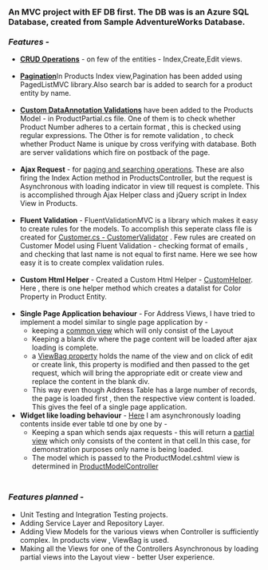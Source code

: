 ### An MVC project with EF DB first. The DB was is an Azure SQL Database, created from Sample AdventureWorks Database.<br/><br/>*Features -*
 * [**CRUD Operations**](https://github.com/VijayIyer/MVCPractice/blob/master/MVCPractice/Controllers/ProductsController.cs) - on few of the entities  - Index,Create,Edit views.<br/><br/>
 * [**Pagination**](https://github.com/VijayIyer/MVCPractice/blob/master/MVCPractice/Views/Products/Index.cshtml)In Products Index view,Pagination  has been added using PagedListMVC library.Also search bar is added to search for a product entity by name.<br/><br/>
 * [**Custom DataAnnotation Validations**](https://github.com/VijayIyer/MVCPractice/blob/master/MVCPractice/ProductPartial.cs) have been added to the Products Model  - in ProductPartial.cs file. One of them is to check whether Product Number adheres to a certain format , this is checked using regular expressions. The Other is for remote validation , to check whether Product Name is unique by cross verifying with database. Both are server validations which fire on postback of the page.<br/><br/>
* **Ajax Request** - for [paging and searching operations](https://github.com/VijayIyer/MVCPractice/blob/master/MVCPractice/Views/Products/ProductsTable.cshtml). These are also firing the Index Action method in ProductsController, but the request is Asynchronous with loading indicator in view till request is complete. This is accomplished through Ajax Helper class and jQuery script in Index View in Products.<br/><br/>
 * **Fluent Validation** - FluentValidationMVC is a library which makes it easy to create rules for the models. To accomplish this seperate class file is created for [Customer.cs - CustomerValidator](https://github.com/VijayIyer/MVCPractice/blob/master/MVCPractice/CustomerValidator.cs) . Few rules are created on Customer Model using Fluent Validation - checking format of emails , and checking that last name is not equal to first name. Here we see how easy it is to create complex validation rules.<br/><br/>
 * **Custom Html Helper** - Created a Custom Html Helper - [CustomHelper](https://github.com/VijayIyer/MVCPractice/blob/master/MVCPractice/CustomHelpers/CustomHelpers.cs). Here , there is one helper method which creates a datalist for Color Property in Product Entity.<br/><br/>
 * **Single Page Application behaviour** -  For Address Views, I have tried to implement a model similar to single page application by -  
   * keeping a [common view](https://github.com/VijayIyer/MVCPractice/blob/master/MVCPractice/Views/Addresses/Shared.cshtml) which will only consist of the Layout 
   * Keeping a blank div where the page content will be loaded after ajax loading is complete.
   * a [ViewBag property](https://github.com/VijayIyer/MVCPractice/blob/master/MVCPractice/Views/Addresses/Shared.cshtml#L47) holds the name of the view and on click of edit or create link, this property is modified and then passed to the get request, which will bring the appropriate edit or create view and replace the content in the blank div.
   * This way even though Address Table has a large number of records, the page is loaded first , then the respective view content is loaded. This gives the feel of a single page application.
 * **Widget like loading behaviour** -  [Here](https://github.com/VijayIyer/MVCPractice/blob/master/MVCPractice/Views/ProductModels/Index.cshtml#L172) I am asynchronously loading contents inside ever table td one by one by -
   *  Keeping a span which sends ajax requests - this will return a [partial view](https://github.com/VijayIyer/MVCPractice/blob/master/MVCPractice/Views/ProductModels/ProductModel.cshtml) which only consists of the content in that cell.In this case, for demonstration purposes only name is being loaded.
   * The model which is passed to the ProductModel.cshtml view is determined in [ProductModelController](https://github.com/VijayIyer/MVCPractice/blob/master/MVCPractice/Controllers/ProductModelsController.cs#L25)
 
 
### <br/>*Features planned -*
 * Unit Testing and Integration Testing projects.<br/>
 * Adding Service Layer and Repository Layer.<br/>
 * Adding View Models for the various views when Controller is sufficiently complex. In products view , ViewBag is used.<br/>
 * Making all the Views for one of the Controllers Asynchronous by loading partial views into the Layout view - better User experience. <br/>
